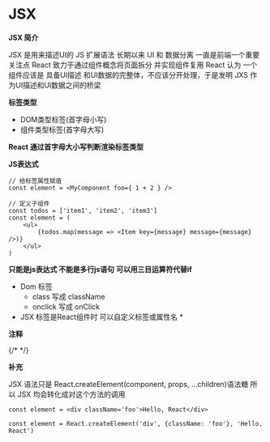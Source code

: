 # JSX



**JSX 简介**

JSX 是用来描述UI的 JS 扩展语法 长期以来 UI 和 数据分离 一直是前端一个重要关注点 React 致力于通过组件概念将页面拆分 并实现组件复用 React 认为 一个组件应该是 具备UI描述 和UI数据的完整体，不应该分开处理，于是发明 JXS 作为UI描述和UI数据之间的桥梁

**标签类型**

* DOM类型标签\(首字母小写\)
* 组件类型标签\(首字母大写\)

**React 通过首字母大小写判断渲染标签类型**

**JS表达式**

```text
// 给标签属性赋值
const element = <MyComponent foo={ 1 + 2 } />

// 定义子组件
const todos = ['item1', 'item2', 'item3']
const element = (
    <ul>
        {todos.map(message => <Item key={message} message={message} />)}
    </ul>
)
```

**只能是js表达式 不能是多行js语句** **可以用三目运算符代替if**

* Dom 标签
  * class 写成 className 
  * onclick 写成 onClick
* JSX 标签是React组件时 可以自定义标签或属性名
  * 

**注释**

{/\*    \*/}

**补充**

JSX 语法只是 React.createElement\(component, props, ...children\)语法糖 所以 JSX 均会转化成对这个方法的调用

```text
const element = <div className='foo'>Hello, React</div>

const element = React.createElement('div', {className: 'foo'}, 'Hello, React')
```

